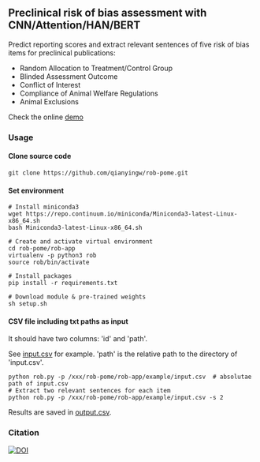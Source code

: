 ## Preclinical risk of bias assessment with CNN/Attention/HAN/BERT

Predict reporting scores and extract relevant sentences of five risk of bias items for preclinical publications:
- Random Allocation to Treatment/Control Group
- Blinded Assessment Outcome
- Conflict of Interest
- Compliance of Animal Welfare Regulations
- Animal Exclusions

Check the online [demo](https://share.streamlit.io/qianyingw/rob-slt/master/app.py)

### Usage
#### Clone source code
```
git clone https://github.com/qianyingw/rob-pome.git
```
#### Set environment
```
# Install miniconda3
wget https://repo.continuum.io/miniconda/Miniconda3-latest-Linux-x86_64.sh
bash Miniconda3-latest-Linux-x86_64.sh

# Create and activate virtual environment
cd rob-pome/rob-app
virtualenv -p python3 rob
source rob/bin/activate

# Install packages
pip install -r requirements.txt

# Download module & pre-trained weights
sh setup.sh
```
#### CSV file including txt paths as input
It should have two columns: 'id' and 'path'.

See [input.csv](https://github.com/qianyingw/rob-pome/blob/master/rob-app/example/input.csv) for example.
'path' is the relative path to the directory of 'input.csv'.
```
python rob.py -p /xxx/rob-pome/rob-app/example/input.csv  # absolutae path of input.csv
# Extract two relevant sentences for each item
python rob.py -p /xxx/rob-pome/rob-app/example/input.csv -s 2  
```
Results are saved in [output.csv](https://github.com/qianyingw/rob-pome/blob/master/rob-app/example/output.csv).

### Citation
[![DOI](https://zenodo.org/badge/222727172.svg)](https://zenodo.org/badge/latestdoi/222727172)
